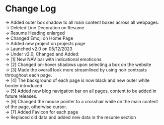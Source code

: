 <h1>Change Log</h1>

-> Added outer box shadow to all main content boxes across all webpages.</br>
-> Deleted Line Decoration on Resume</br>
-> Resume Heading enlarged</br>
-> Changed Emoji on Home Page</br>
-> Added new project on projects page</br>
-> Launched v2.0 on 05/12/2023</br>
-> Under v2.0, Changed and Added:</br>
-> [1] New NAV bar with indicational emoticons</br>
-> [2] Changed on-hover shadows upon selecting a box on the website</br>
-> [3] Made the overall look more streamlined by using noir contrasts throughout each page.</br>
-> [4] The background of each page is now black and new outer white border introduced.</br>
-> [5] Added new blog navigation bar on all pages, content to be added in future releases. </br>
-> [6] Changed the mouse pointer to a crosshair while on the main content of the page, otherwise cursor.</br>
-> [7] Added Favicon for each page</br>
-> Replaced old data and added new data in the resume section</br>
